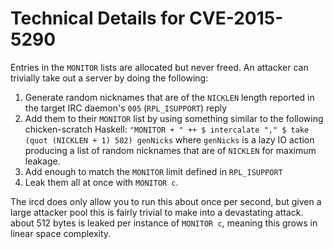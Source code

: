Technical Details for CVE-2015-5290
===================================

Entries in the `MONITOR` lists are allocated but never freed. An attacker can 
trivially take out a server by doing the following:

1. Generate random nicknames that are of the `NICKLEN` length reported in the 
   target IRC daemon's `005` (`RPL_ISUPPORT`) reply
2. Add them to their `MONITOR` list by using something similar to the following
   chicken-scratch Haskell:
   `"MONITOR + " ++ $ intercalate "," $ take (quot (NICKLEN + 1) 502) genNicks`
   where `genNicks` is a lazy IO action producing a list of random nicknames 
   that are of `NICKLEN` for maximum leakage.
3. Add enough to match the `MONITOR` limit defined in `RPL_ISUPPORT`
4. Leak them all at once with `MONITOR c`.

The ircd does only allow you to run this about once per second, but given 
a large attacker pool this is fairly trivial to make into a devastating attack. 
about 512 bytes is leaked per instance of `MONITOR c`, meaning this grows in 
linear space complexity.
